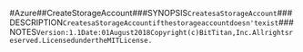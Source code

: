 #Azure##CreateStorageAccount###SYNOPSIS```CreatesaStorageAccount```###DESCRIPTION```CreatesaStorageAccountifthestorageaccountdoesn'texist```###NOTES```Version:1.1Date:01August2018Copyright(c)BitTitan,Inc.Allrightsreserved.LicensedundertheMITLicense.```
